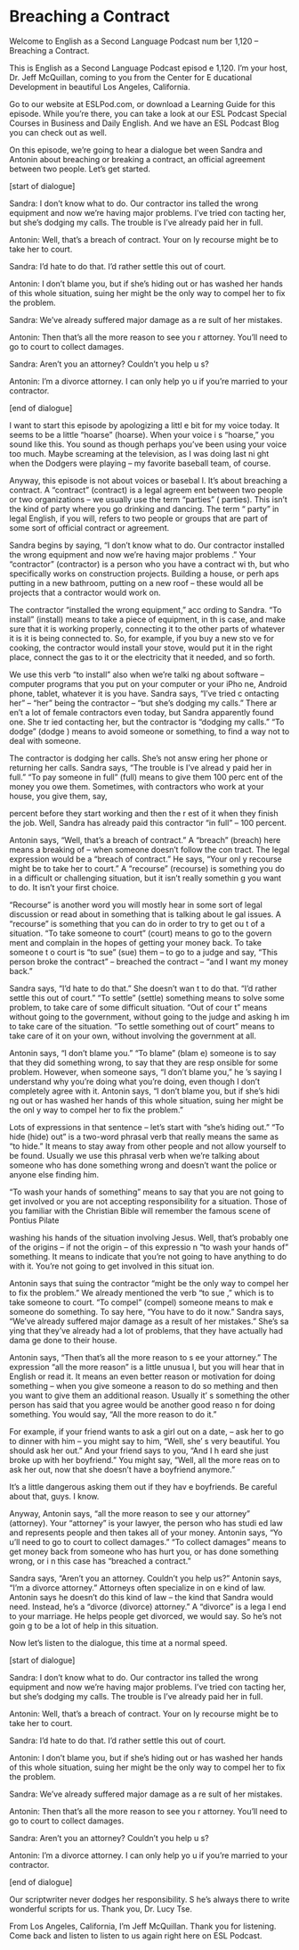 # Breaching a Contract

Welcome to English as a Second Language Podcast num ber 1,120 – Breaching a Contract.

This is English as a Second Language Podcast episod e 1,120. I’m your host, Dr. Jeff McQuillan, coming to you from the Center for E ducational Development in beautiful Los Angeles, California.

Go to our website at ESLPod.com, or download a Learning Guide for this episode. While you’re there, you can take a look at  our ESL Podcast Special Courses in Business and Daily English. And we have an ESL Podcast Blog you can check out as well.

On this episode, we’re going to hear a dialogue bet ween Sandra and Antonin about breaching or breaking a contract, an official  agreement between two people. Let’s get started.

[start of dialogue]

Sandra: I don’t know what to do. Our contractor ins talled the wrong equipment and now we’re having major problems. I’ve tried con tacting her, but she’s dodging my calls. The trouble is I’ve already paid her in full.

Antonin: Well, that’s a breach of contract. Your on ly recourse might be to take her to court.

Sandra: I’d hate to do that. I’d rather settle this  out of court.

Antonin: I don’t blame you, but if she’s hiding out  or has washed her hands of this whole situation, suing her might be the only way to  compel her to fix the problem.

Sandra: We’ve already suffered major damage as a re sult of her mistakes.

Antonin: Then that’s all the more reason to see you r attorney. You’ll need to go to court to collect damages.

Sandra: Aren’t you an attorney? Couldn’t you help u s?

Antonin: I’m a divorce attorney. I can only help yo u if you’re married to your contractor.

[end of dialogue]

I want to start this episode by apologizing a littl e bit for my voice today. It seems to be a little “hoarse” (hoarse). When your voice i s “hoarse,” you sound like this. You sound as though perhaps you’ve been using your voice too much. Maybe screaming at the television, as I was doing last ni ght when the Dodgers were playing – my favorite baseball team, of course.

Anyway, this episode is not about voices or basebal l. It’s about breaching a contract. A “contract” (contract) is a legal agreem ent between two people or two organizations – we usually use the term “parties” ( parties). This isn’t the kind of party where you go drinking and dancing. The term “ party” in legal English, if you will, refers to two people or groups that are part of some sort of official contract or agreement.

Sandra begins by saying, “I don’t know what to do. Our contractor installed the wrong equipment and now we’re having major problems .” Your “contractor” (contractor) is a person who you have a contract wi th, but who specifically works on construction projects. Building a house, or perh aps putting in a new bathroom, putting on a new roof – these would all be projects  that a contractor would work on.

The contractor “installed the wrong equipment,” acc ording to Sandra. “To install” (install) means to take a piece of equipment, in th is case, and make sure that it is working properly, connecting it to the other parts of whatever it is it is being connected to. So, for example, if you buy a new sto ve for cooking, the contractor would install your stove, would put it in the right  place, connect the gas to it or the electricity that it needed, and so forth.

We use this verb “to install” also when we’re talki ng about software – computer programs that you put on your computer or your iPho ne, Android phone, tablet, whatever it is you have. Sandra says, “I’ve tried c ontacting her” – “her” being the contractor – “but she’s dodging my calls.” There ar en’t a lot of female contractors even today, but Sandra apparently found one. She tr ied contacting her, but the contractor is “dodging my calls.” “To dodge” (dodge ) means to avoid someone or something, to find a way not to deal with someone.

The contractor is dodging her calls. She’s not answ ering her phone or returning her calls. Sandra says, “The trouble is I’ve alread y paid her in full.” “To pay someone in full” (full) means to give them 100 perc ent of the money you owe them. Sometimes, with contractors who work at your house, you give them, say,

 percent before they start working and then the r est of it when they finish the job. Well, Sandra has already paid this contractor “in full” – 100 percent.

Antonin says, “Well, that’s a breach of contract.” A “breach” (breach) here means a breaking of – when someone doesn’t follow the con tract. The legal expression would be a “breach of contract.” He says, “Your onl y recourse might be to take her to court.” A “recourse” (recourse) is something  you do in a difficult or challenging situation, but it isn’t really somethin g you want to do. It isn’t your first choice.

“Recourse” is another word you will mostly hear in some sort of legal discussion or read about in something that is talking about le gal issues. A “recourse” is something that you can do in order to try to get ou t of a situation. “To take someone to court” (court) means to go to the govern ment and complain in the hopes of getting your money back. To take someone t o court is “to sue” (sue) them – to go to a judge and say, “This person broke  the contract” – breached the contract – “and I want my money back.”

Sandra says, “I’d hate to do that.” She doesn’t wan t to do that. “I’d rather settle this out of court.” “To settle” (settle) something means to solve some problem, to take care of some difficult situation. “Out of cour t” means without going to the government, without going to the judge and asking h im to take care of the situation. “To settle something out of court” means  to take care of it on your own, without involving the government at all.

Antonin says, “I don’t blame you.” “To blame” (blam e) someone is to say that they did something wrong, to say that they are resp onsible for some problem. However, when someone says, “I don’t blame you,” he ’s saying I understand why you’re doing what you’re doing, even though I don’t  completely agree with it. Antonin says, “I don’t blame you, but if she’s hidi ng out or has washed her hands of this whole situation, suing her might be the onl y way to compel her to fix the problem.”

Lots of expressions in that sentence – let’s start with “she’s hiding out.” “To hide (hide) out” is a two-word phrasal verb that really means the same as “to hide.” It means to stay away from other people and not allow yourself to be found. Usually we use this phrasal verb when we’re talking  about someone who has done something wrong and doesn’t want the police or  anyone else finding him.

“To wash your hands of something” means to say that  you are not going to get involved or you are not accepting responsibility for a situation. Those of you familiar with the Christian Bible will remember the  famous scene of Pontius Pilate

washing his hands of the situation involving Jesus.  Well, that’s probably one of the origins – if not the origin – of this expressio n “to wash your hands of” something. It means to indicate that you’re not going to have anything to do with it. You’re not going to get involved in this situat ion.

Antonin says that suing the contractor “might be the only way to compel her to fix the problem.” We already mentioned the verb “to sue ,” which is to take someone to court. “To compel” (compel) someone means to mak e someone do something. To say here, “You have to do it now.” Sandra says, “We’ve already suffered major damage as a result of her mistakes.” She’s sa ying that they’ve already had a lot of problems, that they have actually had dama ge done to their house.

Antonin says, “Then that’s all the more reason to s ee your attorney.” The expression “all the more reason” is a little unusua l, but you will hear that in English or read it. It means an even better reason or motivation for doing something – when you give someone a reason to do so mething and then you want to give them an additional reason. Usually it’ s something the other person has said that you agree would be another good reaso n for doing something. You would say, “All the more reason to do it.”

For example, if your friend wants to ask a girl out  on a date, – ask her to go to dinner with him – you might say to him, “Well, she’ s very beautiful. You should ask her out.” And your friend says to you, “And I h eard she just broke up with her boyfriend.” You might say, “Well, all the more reas on to ask her out, now that she doesn’t have a boyfriend anymore.”

It’s a little dangerous asking them out if they hav e boyfriends. Be careful about that, guys. I know.

Anyway, Antonin says, “all the more reason to see y our attorney” (attorney). Your “attorney” is your lawyer, the person who has studi ed law and represents people and then takes all of your money. Antonin says, “Yo u’ll need to go to court to collect damages.” “To collect damages” means to get  money back from someone who has hurt you, or has done something wrong, or i n this case has “breached a contract.”

Sandra says, “Aren’t you an attorney. Couldn’t you help us?” Antonin says, “I’m a divorce attorney.” Attorneys often specialize in on e kind of law. Antonin says he doesn’t do this kind of law – the kind that Sandra would need. Instead, he’s a “divorce (divorce) attorney.” A “divorce” is a lega l end to your marriage. He helps people get divorced, we would say. So he’s not goin g to be a lot of help in this situation.

 Now let’s listen to the dialogue, this time at a normal speed.

[start of dialogue]

Sandra: I don’t know what to do. Our contractor ins talled the wrong equipment and now we’re having major problems. I’ve tried con tacting her, but she’s dodging my calls. The trouble is I’ve already paid her in full.

Antonin: Well, that’s a breach of contract. Your on ly recourse might be to take her to court.

Sandra: I’d hate to do that. I’d rather settle this  out of court.

Antonin: I don’t blame you, but if she’s hiding out  or has washed her hands of this whole situation, suing her might be the only way to  compel her to fix the problem.

Sandra: We’ve already suffered major damage as a re sult of her mistakes.

Antonin: Then that’s all the more reason to see you r attorney. You’ll need to go to court to collect damages.

Sandra: Aren’t you an attorney? Couldn’t you help u s?

Antonin: I’m a divorce attorney. I can only help yo u if you’re married to your contractor.

[end of dialogue]

Our scriptwriter never dodges her responsibility. S he’s always there to write wonderful scripts for us. Thank you, Dr. Lucy Tse.

From Los Angeles, California, I’m Jeff McQuillan. Thank you for listening. Come back and listen to listen to us again right here on  ESL Podcast.

